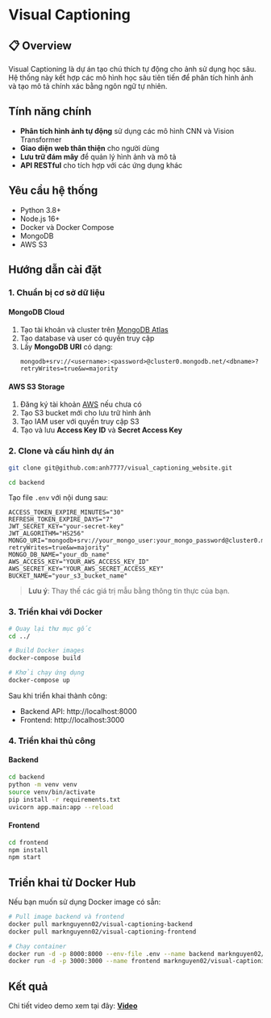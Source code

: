 # Visual Captioning

## 📋 Overview

Visual Captioning là dự án tạo chú thích tự động cho ảnh sử dụng học sâu. Hệ thống này kết hợp các mô hình học sâu tiên tiến để phân tích hình ảnh và tạo mô tả chính xác bằng ngôn ngữ tự nhiên.

## Tính năng chính

- **Phân tích hình ảnh tự động** sử dụng các mô hình CNN và Vision Transformer
- **Giao diện web thân thiện** cho người dùng
- **Lưu trữ đám mây** để quản lý hình ảnh và mô tả
- **API RESTful** cho tích hợp với các ứng dụng khác

## Yêu cầu hệ thống

- Python 3.8+
- Node.js 16+
- Docker và Docker Compose
- MongoDB
- AWS S3

## Hướng dẫn cài đặt

### 1. Chuẩn bị cơ sở dữ liệu

#### MongoDB Cloud

1. Tạo tài khoản và cluster trên [MongoDB Atlas](https://www.mongodb.com/cloud/atlas)
2. Tạo database và user có quyền truy cập
3. Lấy **MongoDB URI** có dạng:
   ```
   mongodb+srv://<username>:<password>@cluster0.mongodb.net/<dbname>?retryWrites=true&w=majority
   ```

#### AWS S3 Storage

1. Đăng ký tài khoản [AWS](https://aws.amazon.com/) nếu chưa có
2. Tạo S3 bucket mới cho lưu trữ hình ảnh
3. Tạo IAM user với quyền truy cập S3
4. Tạo và lưu **Access Key ID** và **Secret Access Key**

### 2. Clone và cấu hình dự án

```bash
git clone git@github.com:anh7777/visual_captioning_website.git

cd backend
```

Tạo file `.env` với nội dung sau:

```env
ACCESS_TOKEN_EXPIRE_MINUTES="30"
REFRESH_TOKEN_EXPIRE_DAYS="7"
JWT_SECRET_KEY="your-secret-key"
JWT_ALGORITHM="HS256"
MONGO_URI="mongodb+srv://your_mongo_user:your_mongo_password@cluster0.mongodb.net/your_db_name?retryWrites=true&w=majority"
MONGO_DB_NAME="your_db_name"
AWS_ACCESS_KEY="YOUR_AWS_ACCESS_KEY_ID"
AWS_SECRET_KEY="YOUR_AWS_SECRET_ACCESS_KEY"
BUCKET_NAME="your_s3_bucket_name"
```

> **Lưu ý**: Thay thế các giá trị mẫu bằng thông tin thực của bạn.

### 3. Triển khai với Docker

```bash
# Quay lại thư mục gốc
cd ../

# Build Docker images
docker-compose build

# Khởi chạy ứng dụng
docker-compose up
```

Sau khi triển khai thành công:
- Backend API: http://localhost:8000
- Frontend: http://localhost:3000

### 4. Triển khai thủ công

#### Backend

```bash
cd backend
python -m venv venv
source venv/bin/activate
pip install -r requirements.txt
uvicorn app.main:app --reload
```

#### Frontend

```bash
cd frontend
npm install
npm start
```

## Triển khai từ Docker Hub

Nếu bạn muốn sử dụng Docker image có sẵn:

```bash
# Pull image backend và frontend
docker pull marknguyenn02/visual-captioning-backend
docker pull marknguyenn02/visual-captioning-frontend

# Chạy container
docker run -d -p 8000:8000 --env-file .env --name backend marknguyen02/visual-captioning-backend
docker run -d -p 3000:3000 --name frontend marknguyen02/visual-captioning-frontend
```

## Kết quả
Chi tiết video demo xem tại đây: [**Video**](https://drive.google.com/file/d/1OaFNeauY_yB5Tw9ItD_2tiuk_8JeoVlm/view?usp=sharing)
